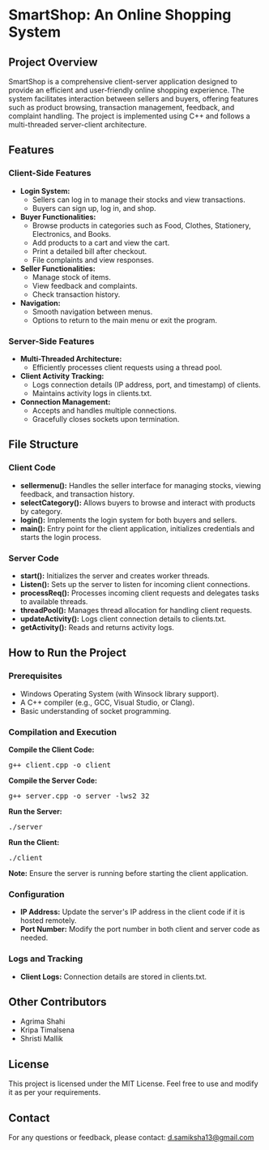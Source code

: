 <html>
<head></head>
<body>
    <h1>SmartShop: An Online Shopping System</h1> 
    <h2> Project Overview </h2>
    <p>SmartShop is a comprehensive client-server application designed to provide an efficient and user-friendly online shopping experience. The system facilitates interaction between sellers and buyers, offering features such as product browsing, transaction management, feedback, and complaint handling. The project is implemented using C++ and follows a multi-threaded server-client architecture.</p>
    <h2>Features</h2>
    <h3>Client-Side Features</h3>
    <ul>
        <li><strong>Login System:</strong>
            <ul>
                <li>Sellers can log in to manage their stocks and view transactions.</li>
                <li>Buyers can sign up, log in, and shop.</li>
            </ul>
        </li>
        <li><strong>Buyer Functionalities:</strong>
            <ul>
                <li>Browse products in categories such as Food, Clothes, Stationery, Electronics, and Books.</li>
                <li>Add products to a cart and view the cart.</li>
                <li>Print a detailed bill after checkout.</li>
                <li>File complaints and view responses.</li>
            </ul>
        </li>
        <li><strong>Seller Functionalities:</strong>
            <ul>
                <li>Manage stock of items.</li>
                <li>View feedback and complaints.</li>
                <li>Check transaction history.</li>
            </ul>
        </li>
        <li><strong>Navigation:</strong>
            <ul>
                <li>Smooth navigation between menus.</li>
                <li>Options to return to the main menu or exit the program.</li>
            </ul>
        </li>
    </ul>
    <h3>Server-Side Features</h3>
    <ul>
        <li><strong>Multi-Threaded Architecture:</strong>
            <ul>
                <li>Efficiently processes client requests using a thread pool.</li>
            </ul>
        </li>
        <li><strong>Client Activity Tracking:</strong>
            <ul>
                <li>Logs connection details (IP address, port, and timestamp) of clients.</li>
                <li>Maintains activity logs in clients.txt.</li>
            </ul>
        </li>
        <li><strong>Connection Management:</strong>
            <ul>
                <li>Accepts and handles multiple connections.</li>
                <li>Gracefully closes sockets upon termination.</li>
            </ul>
        </li>
    </ul>
    <h2>File Structure</h2>
    <h3>Client Code</h3>
    <ul>
        <li><strong>sellermenu():</strong> Handles the seller interface for managing stocks, viewing feedback, and transaction history.</li>
        <li><strong>selectCategory():</strong> Allows buyers to browse and interact with products by category.</li>
        <li><strong>login():</strong> Implements the login system for both buyers and sellers.</li>
        <li><strong>main():</strong> Entry point for the client application, initializes credentials and starts the login process.</li>
    </ul>
    <h3>Server Code</h3>
    <ul>
        <li><strong>start():</strong> Initializes the server and creates worker threads.</li>
        <li><strong>Listen():</strong> Sets up the server to listen for incoming client connections.</li>
        <li><strong>processReq():</strong> Processes incoming client requests and delegates tasks to available threads.</li>
        <li><strong>threadPool():</strong> Manages thread allocation for handling client requests.</li>
        <li><strong>updateActivity():</strong> Logs client connection details to clients.txt.</li>
        <li><strong>getActivity():</strong> Reads and returns activity logs.</li>
    </ul>
    <h2>How to Run the Project</h2>
    <h3>Prerequisites</h3>
    <ul>
        <li>Windows Operating System (with Winsock library support).</li>
        <li>A C++ compiler (e.g., GCC, Visual Studio, or Clang).</li>
        <li>Basic understanding of socket programming.</li>
    </ul>
    <h3>Compilation and Execution</h3>
    <p><strong>Compile the Client Code:</strong></p>
    <pre>g++ client.cpp -o client</pre>
    <p><strong>Compile the Server Code:</strong></p>
    <pre>g++ server.cpp -o server -lws2_32</pre>
    <p><strong>Run the Server:</strong></p>
    <pre>./server</pre>
    <p><strong>Run the Client:</strong></p>
    <pre>./client</pre>
    <p><strong>Note:</strong> Ensure the server is running before starting the client application.</p>
    <h3>Configuration</h3>
    <ul>
        <li><strong>IP Address:</strong> Update the server's IP address in the client code if it is hosted remotely.</li>
        <li><strong>Port Number:</strong> Modify the port number in both client and server code as needed.</li>
    </ul>
    <h3>Logs and Tracking</h3>
    <ul>
        <li><strong>Client Logs:</strong> Connection details are stored in clients.txt.</li>
    </ul>
    <h2>Other Contributors</h2>
    <ul>
        <li>Agrima Shahi</li>
        <li>Kripa Timalsena</li>
        <li>Shristi Mallik</li>
    </ul>
    <h2>License</h2>
    <p>This project is licensed under the MIT License. Feel free to use and modify it as per your requirements.</p>
    <h2>Contact</h2>
    <p>For any questions or feedback, please contact: <a href="mailto:d.samiksha13@gmail.com">d.samiksha13@gmail.com</a></p>
</body>
</html>
